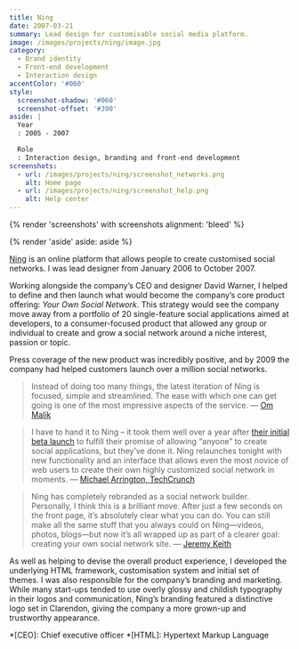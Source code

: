 ```yaml
---
title: Ning
date: 2007-03-21
summary: Lead design for customisable social media platform.
image: /images/projects/ning/image.jpg
category:
  - Brand identity
  - Front-end development
  - Interaction design
accentColor: '#060'
style:
  screenshot-shadow: '#060'
  screenshot-offset: '#390'
aside: |
  Year
  : 2005 - 2007

  Role
  : Interaction design, branding and front-end development
screenshots:
  - url: /images/projects/ning/screenshot_networks.png
    alt: Home page
  - url: /images/projects/ning/screenshot_help.png
    alt: Help center
---
```

{% render 'screenshots' with screenshots
  alignment: 'bleed'
%}

{% render 'aside'
  aside: aside
%}

[Ning][1] is an online platform that allows people to create customised social networks. I was lead designer from January 2006 to October 2007.

Working alongside the company’s CEO and designer David Warner, I helped to define and then launch what would become the company’s core product offering: <cite>Your Own Social Network</cite>. This strategy would see the company move away from a portfolio of 20 single-feature social applications aimed at developers, to a consumer-focused product that allowed any group or individual to create and grow a social network around a niche interest, passion or topic.

Press coverage of the new product was incredibly positive, and by 2009 the company had helped customers launch over a million social networks.

> Instead of doing too many things, the latest iteration of Ning is focused, simple and streamlined. The ease with which one can get going is one of the most impressive aspects of the service.
— [Om Malik](https://gigaom.com/2007/02/26/new-ning/)

> I have to hand it to Ning – it took them well over a year after [their initial beta launch](https://techcrunch.com/2005/10/04/ning-launches/) to fulfill their promise of allowing “anyone” to create social applications, but they’ve done it. Ning relaunches tonight with new functionality and an interface that allows even the most novice of web users to create their own highly customized social network in moments.
— [Michael Arrington, TechCrunch](https://techcrunch.com/2007/02/26/ning-in-full/)

> Ning has completely rebranded as a social network builder. Personally, I think this is a brilliant move. After just a few seconds on the front page, it’s absolutely clear what you can do. You can still make all the same stuff that you always could on Ning—videos, photos, blogs—but now it’s all wrapped up as part of a clearer goal: creating your own social network site.
— [Jeremy Keith](https://adactio.com/journal/1265/)

As well as helping to devise the overall product experience, I developed the underlying HTML framework, customisation system and initial set of themes. I was also responsible for the company’s branding and marketing. While many start-ups tended to use overly glossy and childish typography in their logos and communication, Ning’s branding featured a distinctive logo set in Clarendon, giving the company a more grown-up and trustworthy appearance.

[1]: https://ning.com

*[CEO]: Chief executive officer
*[HTML]: Hypertext Markup Language
